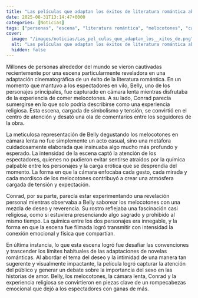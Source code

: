 ```yaml
---
title: "Las películas que adaptan los éxitos de literatura romántica aburren porque obvian lo más importante - el sexo"
date: 2025-08-31T13:14:47+0000
categories: [Noticias]
tags: ["personas", "escena", "literatura romántica", "melocotones", "cámara lenta", "química", "adaptaciones cinematográficas."]
cover:
  image: "/images/noticias/Las_pel_culas_que_adaptan_los__xitos_de.png"
  alt: "Las películas que adaptan los éxitos de literatura romántica aburren porque obvian lo más importante - el sexo"
  hidden: false
---
```


Millones de personas alrededor del mundo se vieron cautivadas recientemente por una escena particularmente reveladora en una adaptación cinematográfica de un éxito de la literatura romántica. En un momento que mantuvo a los espectadores en vilo, Belly, uno de los personajes principales, fue capturado en cámara lenta mientras disfrutaba de la experiencia de comer melocotones. A su lado, Conrad parecía sumergirse en lo que solo podría describirse como una experiencia religiosa. Esta escena, cargada de simbolismo y tensión, se convirtió en el centro de atención y desató una ola de comentarios entre los seguidores de la obra.

La meticulosa representación de Belly degustando los melocotones en cámara lenta no fue simplemente un acto casual, sino una metáfora cuidadosamente elaborada que insinuaba algo mucho más profundo y esperado. La intensidad de la escena captó la atención de los espectadores, quienes no pudieron evitar sentirse atraídos por la química palpable entre los personajes y la carga erótica que se desprendía del momento. La forma en que la cámara enfocaba cada gesto, cada mirada y cada mordisco de los melocotones contribuyó a crear una atmósfera cargada de tensión y expectación.

Conrad, por su parte, parecía estar experimentando una revelación personal mientras observaba a Belly saborear los melocotones con una mezcla de deseo y reverencia. Su rostro reflejaba una fascinación casi religiosa, como si estuviera presenciando algo sagrado y prohibido al mismo tiempo. La química entre los dos personajes era innegable, y la forma en que la escena fue filmada logró transmitir con intensidad la conexión emocional y física que compartían.

En última instancia, lo que esta escena logró fue desafiar las convenciones y trascender los límites habituales de las adaptaciones de novelas románticas. Al abordar el tema del deseo y la intimidad de una manera tan sugerente y visualmente impactante, la película logró capturar la atención del público y generar un debate sobre la importancia del sexo en las historias de amor. Belly, los melocotones, la cámara lenta, Conrad y la experiencia religiosa se convirtieron en piezas clave de un rompecabezas emocional que dejó a los espectadores con ganas de más.
